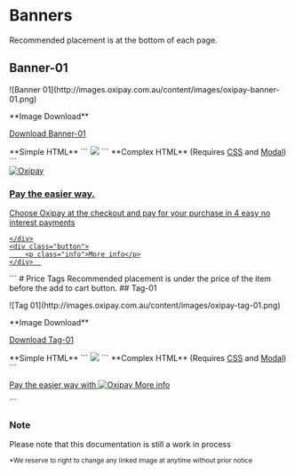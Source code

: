 # Banners
Recommended placement is at the bottom of each page.
## Banner-01
<p>![Banner 01](http://images.oxipay.com.au/content/images/oxipay-banner-01.png)</p>
**Image Download** <br>
<p><a href="http://images.oxipay.com.au/content/images/oxipay-banner-01.png" download>Download Banner-01</a></p>
**Simple HTML** 
```
<a id="oxipay-banner-01" href="https://oxipay.com.au/works"><img src="http://images.oxipay.com.au/content/images/oxipay-banner-01.png"></a>
```
**Complex HTML** (Requires <a href="/guidelines/installing-complex/#installing-the-css">CSS</a> and <a href="/guidelines/installing-complex/#installing-the-modal-page">Modal</a>)
```
<a id="oxipay-banner-01" href="#oxipay-modal" rel="modal:open" data-toggle="modal" data-target="#oxipay-modal">
    <div class="logo">
        <img alt="Oxipay" src="http://images.oxipay.com.au/content/images/oxipay.svg" />
    </div>
    <div class="text">
        <h3>Pay the easier way.</h3>
        <p>Choose Oxipay at the checkout and pay for your purchase in 4 easy no interest payments</p>
       
    </div>
    <div class="button">
        <p class="info">More info</p>
    </div>  
</a>
```
# Price Tags
Recommended placement is under the price of the item before the add to cart button.
## Tag-01
<p>![Tag 01](http://images.oxipay.com.au/content/images/oxipay-tag-01.png)</p>
**Image Download** <br>
<p><a href="http://images.oxipay.com.au/content/images/oxipay-tag-01.png" download>Download Tag-01</a></p>
**Simple HTML** 
```
<a id="oxipay-tag-01" href="https://oxipay.com.au/works"><img src="http://images.oxipay.com.au/content/images/oxipay-tag-01.png"></a>
```
**Complex HTML** (Requires <a href="/guidelines/installing-complex/#installing-the-css">CSS</a> and <a href="/guidelines/installing-complex/#installing-the-modal-page">Modal</a>)
```
<a id="oxipay-tag-01" href="#oxipay-modal" rel="modal:open" data-toggle="modal" data-target="#oxipay-modal">
    <p>Pay the easier way with <img alt="Oxipay" src="http://images.oxipay.com.au/content/images/oxipay.svg" /> <span>More info</span></p>
</a>
```


<div class="panel panel-primary">
  <div class="panel-heading">
    <h3 class="panel-title">Note</h3>
  </div>
  <div class="panel-body">
    Please note that this documentation is still a work in process
  </div>
</div>

<small>*We reserve to right to change any linked image at anytime without prior notice</small>